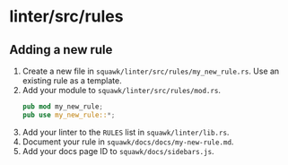 # linter/src/rules

## Adding a new rule

1. Create a new file in `squawk/linter/src/rules/my_new_rule.rs`. Use an existing rule as a template.
2. Add your module to `squawk/linter/src/rules/mod.rs`.
   ```rust
   pub mod my_new_rule;
   pub use my_new_rule::*;
   ```
3. Add your linter to the `RULES` list in `squawk/linter/lib.rs`.
4. Document your rule in `squawk/docs/docs/my-new-rule.md`.
5. Add your docs page ID to `squawk/docs/sidebars.js`.
